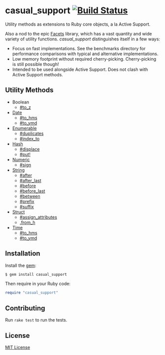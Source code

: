 # casual_support [![Build Status](https://travis-ci.org/jonathanhefner/casual_support.svg?branch=master)](https://travis-ci.org/jonathanhefner/casual_support)

Utility methods as extensions to Ruby core objects, a la Active Support.

Also a nod to the epic [Facets] library, which has a vast quantity and
wide variety of utility functions.  *casual_support* distinguishes
itself in a few ways:

- Focus on fast implementations.  See the benchmarks directory for
  performance comparisons with typical and alternative implementations.
- Low memory footprint without required cherry-picking.  Cherry-picking
  is still possible though!
- Intended to be used alongside Active Support.  Does not clash with
  Active Support methods.

[Facets]: https://github.com/rubyworks/facets


## Utility Methods

- Boolean
  - [#to_z](https://www.rubydoc.info/gems/casual_support/TrueClass:to_z)
- [Date](https://www.rubydoc.info/gems/casual_support/Date)
  - [#to_hms](https://www.rubydoc.info/gems/casual_support/Date:to_hms)
  - [#to_ymd](https://www.rubydoc.info/gems/casual_support/Date:to_ymd)
- [Enumerable](https://www.rubydoc.info/gems/casual_support/Enumerable)
  - [#duplicates](https://www.rubydoc.info/gems/casual_support/Enumerable:duplicates)
  - [#index_to](https://www.rubydoc.info/gems/casual_support/Enumerable:index_to)
- [Hash](https://www.rubydoc.info/gems/casual_support/Hash)
  - [#displace](https://www.rubydoc.info/gems/casual_support/Hash:displace)
  - [#put!](https://www.rubydoc.info/gems/casual_support/Hash:put%21)
- [Numeric](https://www.rubydoc.info/gems/casual_support/Numeric)
  - [#sign](https://www.rubydoc.info/gems/casual_support/Numeric:sign)
- [String](https://www.rubydoc.info/gems/casual_support/String)
  - [#after](https://www.rubydoc.info/gems/casual_support/String:after)
  - [#after_last](https://www.rubydoc.info/gems/casual_support/String:after_last)
  - [#before](https://www.rubydoc.info/gems/casual_support/String:before)
  - [#before_last](https://www.rubydoc.info/gems/casual_support/String:before_last)
  - [#between](https://www.rubydoc.info/gems/casual_support/String:between)
  - [#prefix](https://www.rubydoc.info/gems/casual_support/String:prefix)
  - [#suffix](https://www.rubydoc.info/gems/casual_support/String:suffix)
- [Struct](https://www.rubydoc.info/gems/casual_support/Struct)
  - [#assign_attributes](https://www.rubydoc.info/gems/casual_support/Struct:assign_attributes)
  - [.from_h](https://www.rubydoc.info/gems/casual_support/Struct.from_h)
- [Time](https://www.rubydoc.info/gems/casual_support/Time)
  - [#to_hms](https://www.rubydoc.info/gems/casual_support/Time:to_hms)
  - [#to_ymd](https://www.rubydoc.info/gems/casual_support/Time:to_ymd)


## Installation

Install the [gem](https://rubygems.org/gems/casual_support):

```bash
$ gem install casual_support
```

Then require in your Ruby code:

```ruby
require "casual_support"
```


## Contributing

Run `rake test` to run the tests.


## License

[MIT License](https://opensource.org/licenses/MIT)
